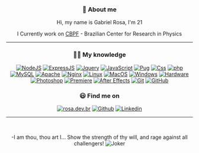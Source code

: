 <h3 align="center">👻 About me</h3>
<p align="center">Hi, my name is Gabriel Rosa, I'm 21</p>
<p align="center">I Currently work on <a href="https://www.gov.br/cbpf/pt-br" target="_blank">CBPF</a> - Brazilian Center for Research in Physics</p>
<hr>
<h3 align="center">👨‍💻 My knowledge</h3>
<p align="center">
  <a href="https://rosa.dev.br" target="_blank"><img src="https://rosa.dev.br/imagens/badges/nodejs.png" alt="NodeJS" /></a>
  <a href="https://rosa.dev.br" target="_blank"><img src="https://rosa.dev.br/imagens/badges/expressjs.png" alt="ExpressJS" /></a>
  <a href="https://rosa.dev.br" target="_blank"><img src="https://rosa.dev.br/imagens/badges/jquery.png" alt="Jquery" /></a>
  <a href="https://rosa.dev.br" target="_blank"><img src="https://rosa.dev.br/imagens/badges/javascript.png" alt="JavaScript" /></a>
  <a href="https://rosa.dev.br" target="_blank"><img src="https://rosa.dev.br/imagens/badges/pug.png" alt="Pug" /></a>
  <a href="https://rosa.dev.br" target="_blank"><img src="https://rosa.dev.br/imagens/badges/css.png" alt="Css" /></a>
  <a href="https://rosa.dev.br" target="_blank"><img src="https://rosa.dev.br/imagens/badges/php.png" alt="php" /></a>
  <a href="https://rosa.dev.br" target="_blank"><img src="https://rosa.dev.br/imagens/badges/mysql.png" alt="MySQL" /></a>
  <a href="https://rosa.dev.br" target="_blank"><img src="https://rosa.dev.br/imagens/badges/apache.png" alt="Apache" /></a>
  <a href="https://rosa.dev.br" target="_blank"><img src="https://rosa.dev.br/imagens/badges/nginx.png" alt="Nginx" /></a>
  <a href="https://rosa.dev.br" target="_blank"><img src="https://rosa.dev.br/imagens/badges/linux.png" alt="Linux" /></a>
  <a href="https://rosa.dev.br" target="_blank"><img src="https://rosa.dev.br/imagens/badges/macos.png" alt="MacOS" /></a>
  <a href="https://rosa.dev.br" target="_blank"><img src="https://rosa.dev.br/imagens/badges/windows.png" alt="Windows" /></a>
  <a href="https://rosa.dev.br" target="_blank"><img src="https://rosa.dev.br/imagens/badges/hardware.png" alt="Hardware" /></a>
  <a href="https://rosa.dev.br" target="_blank"><img src="https://rosa.dev.br/imagens/badges/photoshop.png" alt="Photoshop" /></a>
  <a href="https://rosa.dev.br" target="_blank"><img src="https://rosa.dev.br/imagens/badges/premiere.png" alt="Premiere" /></a>
  <a href="https://rosa.dev.br" target="_blank"><img src="https://rosa.dev.br/imagens/badges/aftereffects.png" alt="After Effects" /></a>
  <a href="https://rosa.dev.br" target="_blank"><img src="https://rosa.dev.br/imagens/badges/git.png" alt="Git" /></a>
  <a href="https://rosa.dev.br" target="_blank"><img src="https://rosa.dev.br/imagens/badges/github.png" alt="GitHub" /></a>
</p>
<h3 align="center">😃 Find me on</h3>
<p align="center">
  <a href="https://rosa.dev.br" target="_blank"><img src="https://rosa.dev.br/imagens/badges/rosa.dev.br.png" alt="rosa.dev.br" /></a>
  <a href="https://github.com/gabrielsdrosa" target="_blank"><img src="https://rosa.dev.br/imagens/badges/github.png" alt="Github" /></a>
  <a href="https://www.linkedin.com/in/gabrielsdrosa" target="_blank"><img src="https://rosa.dev.br/imagens/badges/linkedin.png" alt="Linkedin" /></a> 
</p>
<hr>
<br>
<p align="center">
  <span>-I am thou, thou art I... Show the strength of thy will, and rage against all challengers!</span>
  <img src="https://rosa.dev.br/imagens/others/joker.gif" alt="Joker" />
</p>
